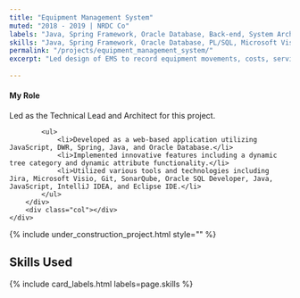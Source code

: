 ```yaml
---
title: "Equipment Management System"
muted: "2018 - 2019 | NRDC Co"
labels: "Java, Spring Framework, Oracle Database, Back-end, System Architecture, -Default"
skills: "Java, Spring Framework, Oracle Database, PL/SQL, Microsoft Visio, SonarQube, JavaScript, DWR, HTML, CSS, JBoss, Git, Jira, Agile, IntelliJ IDEA, Eclipse IDE, Back-end, System Architecture, System Design, -Default"
permalink: "/projects/equipment_management_system/"
excerpt: "Led design of EMS to record equipment movements, costs, services, repair and maintenance schedules, returns, transfers to other locations, and scrapping."
 
---
```


<div class="d-none pt-5 px-3">
    <div class="row">
        <div class="col"></div>
        <div class="col-lg-6">
            <h4>My Role</h4>
            <p>Led as the Technical Lead and Architect for this project.</p>
    
            <ul>
                <li>Developed as a web-based application utilizing JavaScript, DWR, Spring, Java, and Oracle Database.</li>
                <li>Implemented innovative features including a dynamic tree category and dynamic attribute functionality.</li>
                <li>Utilized various tools and technologies including Jira, Microsoft Visio, Git, SonarQube, Oracle SQL Developer, Java, JavaScript, IntelliJ IDEA, and Eclipse IDE.</li>
            </ul>
        </div>
        <div class="col"></div>
    </div>
</div>


{% include under_construction_project.html style="" %}

## Skills Used

{% include card_labels.html labels=page.skills %}